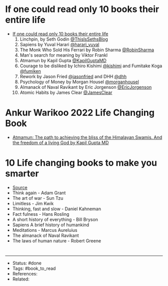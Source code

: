 # If one could read only 10 books their entire life
- [If one could read only 10 books their entire life](https://twitter.com/warikoo/status/1588409404616888320)
	1. Linchpin, by Seth Godin [@ThisIsSethsBlog](https://twitter.com/ThisIsSethsBlog)
	2. Sapiens by Yuval Harari [@harari_yuval](https://twitter.com/harari_yuval)
	3. The Monk Who Sold His Ferrari by Robin Sharma [@RobinSharma](https://twitter.com/RobinSharma)
	4. Man's search for meaning by Viktor Frankl
	5. Atmamun by Kapil Gupta [@KapilGuptaMD](https://twitter.com/KapilGuptaMD)
	6. Courage to be disliked by Ichiro Kishimi [@kishimi](https://twitter.com/kishimi) and Fumitake Koga [@fumiken](https://twitter.com/fumiken)
	7. Rework by Jason Fried [@jasonfried](https://twitter.com/jasonfried) and DHH [@dhh](https://twitter.com/dhh)
	8. Psychology of Money by Morgan Housel [@morganhousel](https://twitter.com/morganhousel)
	9. Almanack of Naval Ravikant by Eric Jorgenson [@EricJorgenson](https://twitter.com/EricJorgenson)
	10. Atomic Habits by James Clear [@JamesClear](https://twitter.com/JamesClear)

# Ankur Warikoo 2022 Life Changing Book
- [Atmamun: The path to achieving the bliss of the Himalayan Swamis. And the freedom of a living God by Kapil Gupta MD](https://www.amazon.com/Atmamun-achieving-Himalayan-Swamis-freedom/dp/1532762720)

# 10 Life changing books to make you smarter
- [Source](https://twitter.com/MindWisdomMoney/status/1602210227465719808)
- Think again - Adam Grant
- The art of war - Sun Tzu
- Limitless - Jim Kwik
- Thinking, fast and slow - Daniel Kahneman
- Fact fulness - Hans Rosling
- A short history of everything - Bill Bryson
- Sapiens A brief history of humankind
- Meditations - Marcus Aureluius
- The almanack of Naval Ravikant
- The laws of human nature - Robert Greene

#
---
- Status: #done
- Tags: #book_to_read
- References:
- Related:
